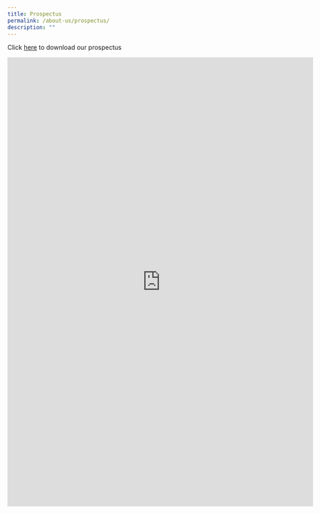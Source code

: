 ```yaml
---
title: Prospectus
permalink: /about-us/prospectus/
description: ""
---
```

Click
[here](/files/Prospectus/xinminsecschool_e-prospectus_jul18_2.pdf)
to download our prospectus
<iframe src="https://docs.google.com/presentation/d/e/2PACX-1vT68FqZIuK47UO675cRQhP51mBN2m-BAhDMRjV4HFjid31WHkC8e12FKYmzFZZLWaXWxt5-LOCw3D8m/embed?start=false&amp;loop=false&amp;delayms=3000" frameborder="0" width="686" height="1008" allowfullscreen="true"></iframe>